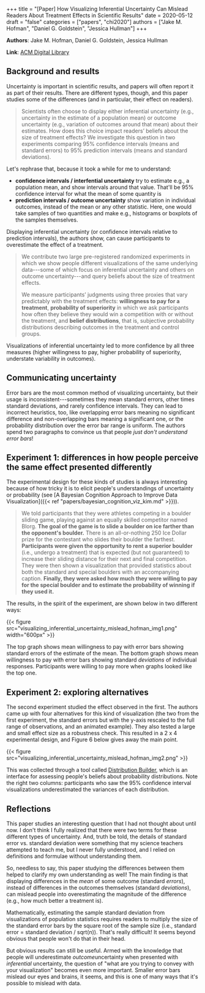 +++
title = "[Paper] How Visualizing Inferential Uncertainty Can Mislead Readers About Treatment Effects in Scientific Results"
date = 2020-05-12
draft = "false"
categories = ["papers", "chi2020"]
authors = ["Jake M. Hofman", "Daniel G. Goldstein", "Jessica Hullman"]
+++



<!--more-->

**Authors**: Jake M. Hofman, Daniel G. Goldstein, Jessica Hullman

**Link**: [ACM Digital Library](htthttps://dl.acm.org/doi/abs/10.1145/3313831.3376454)


## Background and results
Uncertainty is important in scientific results, and papers will often report it as part of their results. There are different types, though, and this paper studies some of the differences (and in particular, their effect on readers).

> Scientists often choose to display either inferential uncertainty (e.g., uncertainty in the estimate of a population mean) or outcome uncertainty (e.g., variation of outcomes around that mean) about their estimates. How does this choice impact readers’ beliefs about the size of treatment effects? We investigate this question in two experiments comparing 95% confidence intervals (means and standard errors) to 95% prediction intervals (means and standard deviations). 

Let's rephrase that, because it took a while for me to understand:
 * **confidence intervals / interfential uncertainty** try to estimate e.g., a population mean, and show intervals around that value. That'll be 95% confidence interval for what the mean of some quantity is
 * **prediction intervals / outcome uncertainty** show variation in individual outcomes, instead of the mean or any other statistic. Here, one would take samples of two quantities and make e.g., histograms or boxplots of the samples themselves.

Displaying inferential uncertainty (or confidence intervals relative to prediction intervals), the authors show, can cause participants to overestimate the effect of a treatment. 

> We contribute two large pre-registered randomized experiments in which we show people different visualizations of the same underlying data---some of which focus on inferential uncertainty and others on outcome uncertainty---and query beliefs about the size of treatment effects.
> 
> We measure participants’ judgments using three proxies that vary predictably with the treatment effects: **willingness to pay for a treatment**, **probability of superiority** in which we ask participants how often they believe they would win a competition with or without the treatment, and **belief distributions**, that is, subjective probability distributions describing outcomes in the treatment and control groups.

Visualizations of inferential uncertainty led to more confidence by all three measures (higher willingness to pay, higher probability of superiority, understate variability in outcomes).


## Communicating uncertainty
Error bars are the most common method of visualizing uncertainty, but their usage is inconsistent---sometimes they mean standard errors, other times standard deviations, and rarely confidence intervals. They can lead to incorrect heuristics, too, like overlapping error bars meaning no significant difference and non-overlapping bars meaning a significant one, or the probability distribution over the error bar range is uniform. The authors spend two paragraphs to convince us that people *just don't understand error bars*!


## Experiment 1: differences in how people perceive the same effect presented differently
The experimental design for these kinds of studies is always interesting because of how tricky it is to elicit people's understandings of uncertainty or probability (see [A Bayesian Cognition Approach to Improve Data Visualization]({{< ref "papers/bayesian_cognition_viz_kim.md" >}})).

> We told participants that they were athletes competing in a boulder sliding game, playing against an equally skilled competitor named Blorg. **The goal of the game is to slide a boulder on ice farther than the opponent's boulder.** There is an all-or-nothing 250 Ice Dollar prize for the contestant who slides their boulder the farthest. **Participants were given the opportunity to rent a superior boulder** (i.e., undergo a treatment) that is expected (but not guaranteed) to increase their sliding distance for their next and final competition. They were then shown a visualization that provided statistics about both the standard and special boulders with an accompanying caption. **Finally, they were asked how much they were willing to pay for the special boulder and to estimate the probability of winning if they used it.**

The results, in the spirit of the experiment, are shown below in two different ways:

{{< figure src="visualizing_inferential_uncertainty_mislead_hofman_img1.png" width="600px" >}}

The top graph shows mean willingness to pay with error bars showing standard errors of the estimate of the mean. The bottom graph shows mean willingness to pay with error bars showing standard *deviations* of individual responses. Participants were willing to pay more when graphs looked like the top one.


## Experiment 2: exploring alternatives
The second experiment studied the effect observed in the first. The authors came up with four alternatives for this kind of visualization (the two from the first experiment, the standard errors but with the y-axis rescaled to the full range of observations, and an animated example). They also tested a large and small effect size as a robustness check. This resulted in a 2 x 4 experimental design, and Figure 6 below gives away the main point.

{{< figure src="visualizing_inferential_uncertainty_mislead_hofman_img2.png" >}}

This was collected through a tool called [Distribution Builder](https://quentinandre.github.io/DistributionBuilder/), which is an interface for assessing people's beliefs about probability distributions. Note the right two columns: participants who saw the 95% confidence interval visualizations underestimated the variances of each distribution.


## Reflections
This paper studies an interesting question that I had not thought about until now. I don't think I fully realized that there were two terms for these different types of uncertainty. And, truth be told, the details of standard error vs. standard deviation were something that my science teachers attempted to teach me, but I never fully understood, and I relied on definitions and formulae without understanding them.

So, needless to say, this paper studying the differences between them helped to clarify my own understanding as well! The main finding is that displaying differences in the *mean* of some outcome (standard *errors*), instead of differences in the outcomes themselves (standard *deviations*), can mislead people into overestimating the magnitude of the difference (e.g., how much better a treatment is).

Mathematically, estimating the sample standard deviation from visualizations of population statistics requires readers to multiply the size of the standard error bars by the square root of the sample size (i.e., standard error = standard deviation / sqrt(n)). That's really difficult! It seems beyond obvious that people won't do that in their head. 

But obvious results can still be useful. Armed with the knowledge that people will underestimate *outcome*uncertainty when presented with *inferential* uncertainty, the question of "what are you trying to convey with your visualization" becomes even more important. Smaller error bars mislead our eyes and brains, it seems, and this is one of many ways that it's possible to mislead with data.
